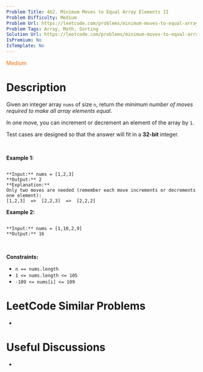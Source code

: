 ```yaml
---
Problem Title: 462. Minimum Moves to Equal Array Elements II
Problem Difficulty: Medium
Problem Url: https://leetcode.com/problems/minimum-moves-to-equal-array-elements-ii/
Problem Tags: Array, Math, Sorting
Solution Url: https://leetcode.com/problems/minimum-moves-to-equal-array-elements-ii/solution/
IsPremium: No
IsTemplate: No
---
```


<span style="color: rgb(239, 108, 0);">Medium</span>

# Description

Given an integer array `nums` of size `n`, return *the minimum number of moves required to make all array elements equal*.


In one move, you can increment or decrement an element of the array by `1`.


Test cases are designed so that the answer will fit in a **32-bit** integer.


 


**Example 1:**



```

**Input:** nums = [1,2,3]
**Output:** 2
**Explanation:**
Only two moves are needed (remember each move increments or decrements one element):
[1,2,3]  =>  [2,2,3]  =>  [2,2,2]

```

**Example 2:**



```

**Input:** nums = [1,10,2,9]
**Output:** 16

```

 


**Constraints:**


* `n == nums.length`
* `1 <= nums.length <= 105`
* `-109 <= nums[i] <= 109`




# LeetCode Similar Problems

- []()

# Useful Discussions

- []()
